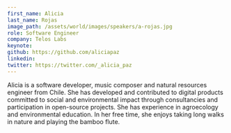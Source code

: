 ```yaml
---
first_name: Alicia
last_name: Rojas
image_path: /assets/world/images/speakers/a-rojas.jpg
role: Software Engineer
company: Telos Labs
keynote:
github: https://github.com/aliciapaz
linkedin:
twitter: https://twitter.com/_alicia_paz
---
```


Alicia is a software developer, music composer and natural resources engineer from Chile. She has developed and contributed to digital products committed to social and environmental impact through consultancies and participation in open-source projects. She has experience in agroecology and environmental education. In her free time, she enjoys taking long walks in nature and playing the bamboo flute.
